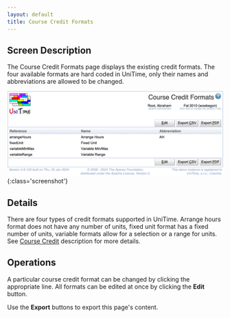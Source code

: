 ```yaml
---
layout: default
title: Course Credit Formats
---
```



## Screen Description


 The Course Credit Formats page displays the existing credit formats. The four available formats are hard coded in UniTime, only their names and abbreviations are allowed to be changed.

![Course Credit Formats](images/course-credit-formats.png){:class='screenshot'}

## Details


 There are four types of credit formats supported in UniTime. Arrange hours format does not have any number of units, fixed unit format has a fixed number of units, variable formats allow for a selection or a range for units. See [Course Credit](course-credit) description for more details.

## Operations


 A particular course credit format can be changed by clicking the appropriate line. All formats can be edited at once by clicking the **Edit** button.

Use the **Export** buttons to export this page's content.



